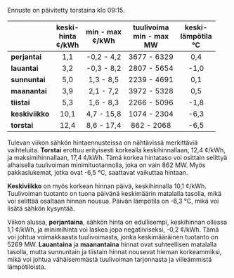 Ennuste on päivitetty torstaina klo 09:15.

|             | keski-<br>hinta<br>¢/kWh | min - max<br>¢/kWh | tuulivoima<br>min - max<br>MW | keski-<br>lämpötila<br>°C |
|:-------------|:----------------:|:----------------:|:-------------:|:-------------:|
| **perjantai** | 1,1             | -0,2 - 4,2       | 3677 - 6329   | 0,4           |
| **lauantai** | 3,2             | -0,3 - 8,2       | 2807 - 5654   | -1,0          |
| **sunnuntai** | 5,0             | 1,3 - 8,5        | 2239 - 4691   | 0,1           |
| **maanantai** | 3,9             | 2,1 - 7,2        | 3972 - 5328   | 0,5           |
| **tiistai** | 5,3             | 1,6 - 8,3        | 2266 - 5096   | -1,8          |
| **keskiviikko** | 10,1            | 4,7 - 15,8       | 1074 - 2304   | -6,3          |
| **torstai** | 12,4            | 8,6 - 17,4       | 862 - 2068    | -6,5          |

Tulevan viikon sähkön hintaennusteissa on nähtävissä merkittäviä vaihteluita. **Torstai** erottuu erityisesti korkealla keskihinnallaan, 12,4 ¢/kWh, ja maksimihinnallaan, 17,4 ¢/kWh. Tämä korkea hintataso voi osittain selittyä alhaisella tuulivoiman minimituotannolla, joka on vain 862 MW. Myös pakkaslukemat, jotka ovat -6,5 °C, saattavat vaikuttaa hintaan.

**Keskiviikko** on myös korkean hinnan päivä, keskihinnalla 10,1 ¢/kWh. Tuulivoiman tuotanto on tuona päivänä keskimäärin matalalla tasolla, mikä voi selittää osaltaan hinnan nousua. Päivän lämpötila on -6,3 °C, mikä voi lisätä sähkön kysyntää.

Viikon alussa, **perjantaina**, sähkön hinta on edullisempi, keskihinnan ollessa 1,1 ¢/kWh, ja minimihinta voi laskea jopa negatiiviseksi, -0,2 ¢/kWh. Tämä voi johtua voimakkaasta tuulivoimasta, jonka keskimääräinen tuotanto on 5269 MW. **Lauantaina** ja **maanantaina** hinnat ovat suhteellisen matalalla tasolla, mutta sunnuntain ja tiistain hinnat nousevat hieman korkeammiksi, mikä voi johtua vähäisemmästä tuulivoiman tarjonnasta ja viileämmistä lämpötiloista.